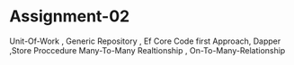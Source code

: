 # Assignment-02
Unit-Of-Work , Generic Repository , Ef Core Code first Approach, Dapper ,Store Proccedure
Many-To-Many Realtionship , On-To-Many-Relationship
